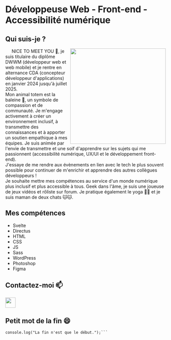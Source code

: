 # Développeuse Web - Front-end - Accessibilité numérique

## Qui suis-je ?

<p align="left">
<img align="right" width=300px alt="" src="https://i.ibb.co/zGfwd4R/f5160cce99aa3bef51506e533ba0a446-1-removebg-preview.png" />

  <span style="margin-left: 20px;">
    NICE TO MEET YOU 👋, je suis titulaire du diplôme DWWM (développeur web et web mobile) et je rentre en alternance CDA (concepteur développeur d'applications) en janvier 2024 jusqu'à juillet 2025.
    </br>  
Mon animal totem est la baleine 🐋, un symbole de compassion et de communauté. Je m'engage activement à créer un environnement inclusif, à transmettre des connaissances et à apporter un soutien empathique à mes équipes. Je suis animée par l'envie de transmettre et une soif d'apprendre sur les sujets qui me passionnent (accessibilité numérique, UX/UI et le développement front-end).
    </br> 
J'essaye de me rendre aux évènements en lien avec le tech le plus souvent possible pour continuer de m'enrichir et apprendre des autres collègues développeurs !
    </br> 
Je souhaite mettre mes compétences au service d'un monde numérique plus inclusif et plus accessible à tous. Geek dans l'âme, je suis une joueuse de jeux vidéos et rôliste sur forum. Je pratique également le yoga 🧘‍♀️ et je suis maman de deux chats 🐱🐱.
  </span>
</p>

## Mes compétences

- Svelte
- Directus
- HTML
- CSS
- JS
- Sass
- WordPress
- Photoshop
- Figma

## Contactez-moi 📫

<p align="left"><a href="https://www.linkedin.com/in/tamara-violeau" target="_blank" rel="noreferrer"><img src="https://raw.githubusercontent.com/danielcranney/readme-generator/main/public/icons/socials/linkedin.svg" width="32" height="32" /></a></p>

## Petit mot de la fin 😄

```console.log("Merci d'avoir visité mon profil !");
console.log("La fin n'est que le début.");```
